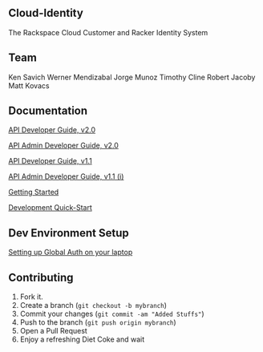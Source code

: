 Cloud-Identity
--------------

The Rackspace Cloud Customer and Racker Identity System

Team
-------------
Ken Savich
Werner Mendizabal
Jorge Munoz
Timothy Cline
Robert Jacoby
Matt Kovacs

Documentation
--------------

[API Developer Guide, v2.0](http://docs-internal.rackspace.com/auth/api/v2.0/auth-client-devguide/content/Overview-d1e65.html)

[API Admin Developer Guide, v2.0 ](http://docs-internal.rackspace.com/auth/api/v2.0/auth-admin-devguide/content/Overview-d1e65.html)

[API Developer Guide, v1.1](http://docs-internal.rackspace.com/auth/api/v1.1/auth-client-devguide/content/Overview-d1e65.html)

[API Admin Developer Guide, v1.1 (i)](http://docs-internal.rackspace.com/auth/api/v1.1/auth-admin-devguide/content/Overview-d1e65.html)

[Getting Started](https://one.rackspace.com/display/auth/Getting+Started)

[Development Quick-Start](https://one.rackspace.com/display/auth/Development+Quick-Start)

Dev Environment Setup
------------

[Setting up Global Auth on your laptop](https://one.rackspace.com/display/auth/Setting+up+Global+Auth+on+your+Laptop)

Contributing
------------

1. Fork it.
2. Create a branch (`git checkout -b mybranch`)
3. Commit your changes (`git commit -am "Added Stuffs"`)
4. Push to the branch (`git push origin mybranch`)
5. Open a Pull Request
6. Enjoy a refreshing Diet Coke and wait



